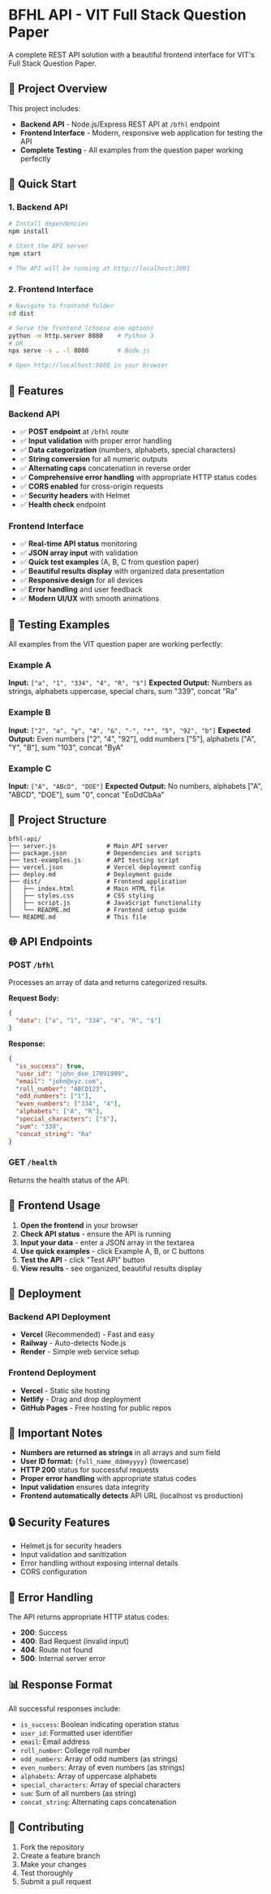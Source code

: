 # BFHL API - VIT Full Stack Question Paper

A complete REST API solution with a beautiful frontend interface for VIT's Full Stack Question Paper.

## 🎯 Project Overview

This project includes:

- **Backend API** - Node.js/Express REST API at `/bfhl` endpoint
- **Frontend Interface** - Modern, responsive web application for testing the API
- **Complete Testing** - All examples from the question paper working perfectly

## 🚀 Quick Start

### 1. Backend API

```bash
# Install dependencies
npm install

# Start the API server
npm start

# The API will be running at http://localhost:3001
```

### 2. Frontend Interface

```bash
# Navigate to frontend folder
cd dist

# Serve the frontend (choose one option)
python -m http.server 8080    # Python 3
# OR
npx serve -s . -l 8080        # Node.js

# Open http://localhost:8080 in your browser
```

## 🌟 Features

### Backend API

- ✅ **POST endpoint** at `/bfhl` route
- ✅ **Input validation** with proper error handling
- ✅ **Data categorization** (numbers, alphabets, special characters)
- ✅ **String conversion** for all numeric outputs
- ✅ **Alternating caps** concatenation in reverse order
- ✅ **Comprehensive error handling** with appropriate HTTP status codes
- ✅ **CORS enabled** for cross-origin requests
- ✅ **Security headers** with Helmet
- ✅ **Health check** endpoint

### Frontend Interface

- ✅ **Real-time API status** monitoring
- ✅ **JSON array input** with validation
- ✅ **Quick test examples** (A, B, C from question paper)
- ✅ **Beautiful results display** with organized data presentation
- ✅ **Responsive design** for all devices
- ✅ **Error handling** and user feedback
- ✅ **Modern UI/UX** with smooth animations

## 🧪 Testing Examples

All examples from the VIT question paper are working perfectly:

### Example A

**Input:** `["a", "1", "334", "4", "R", "$"]`
**Expected Output:** Numbers as strings, alphabets uppercase, special chars, sum "339", concat "Ra"

### Example B

**Input:** `["2", "a", "y", "4", "&", "-", "*", "5", "92", "b"]`
**Expected Output:** Even numbers ["2", "4", "92"], odd numbers ["5"], alphabets ["A", "Y", "B"], sum "103", concat "ByA"

### Example C

**Input:** `["A", "ABcD", "DOE"]`
**Expected Output:** No numbers, alphabets ["A", "ABCD", "DOE"], sum "0", concat "EoDdCbAa"

## 📁 Project Structure

```
bfhl-api/
├── server.js              # Main API server
├── package.json           # Dependencies and scripts
├── test-examples.js       # API testing script
├── vercel.json            # Vercel deployment config
├── deploy.md              # Deployment guide
├── dist/                  # Frontend application
│   ├── index.html         # Main HTML file
│   ├── styles.css         # CSS styling
│   ├── script.js          # JavaScript functionality
│   └── README.md          # Frontend setup guide
└── README.md              # This file
```

## 🌐 API Endpoints

### POST `/bfhl`

Processes an array of data and returns categorized results.

**Request Body:**

```json
{
  "data": ["a", "1", "334", "4", "R", "$"]
}
```

**Response:**

```json
{
  "is_success": true,
  "user_id": "john_doe_17091999",
  "email": "john@xyz.com",
  "roll_number": "ABCD123",
  "odd_numbers": ["1"],
  "even_numbers": ["334", "4"],
  "alphabets": ["A", "R"],
  "special_characters": ["$"],
  "sum": "339",
  "concat_string": "Ra"
}
```

### GET `/health`

Returns the health status of the API.

## 🎨 Frontend Usage

1. **Open the frontend** in your browser
2. **Check API status** - ensure the API is running
3. **Input your data** - enter a JSON array in the textarea
4. **Use quick examples** - click Example A, B, or C buttons
5. **Test the API** - click "Test API" button
6. **View results** - see organized, beautiful results display

## 🚀 Deployment

### Backend API Deployment

- **Vercel** (Recommended) - Fast and easy
- **Railway** - Auto-detects Node.js
- **Render** - Simple web service setup

### Frontend Deployment

- **Vercel** - Static site hosting
- **Netlify** - Drag and drop deployment
- **GitHub Pages** - Free hosting for public repos

## 📝 Important Notes

- **Numbers are returned as strings** in all arrays and sum field
- **User ID format:** `{full_name_ddmmyyyy}` (lowercase)
- **HTTP 200** status for successful requests
- **Proper error handling** with appropriate status codes
- **Input validation** ensures data integrity
- **Frontend automatically detects** API URL (localhost vs production)

## 🔒 Security Features

- Helmet.js for security headers
- Input validation and sanitization
- Error handling without exposing internal details
- CORS configuration

## 🐛 Error Handling

The API returns appropriate HTTP status codes:

- **200**: Success
- **400**: Bad Request (invalid input)
- **404**: Route not found
- **500**: Internal server error

## 📊 Response Format

All successful responses include:

- `is_success`: Boolean indicating operation status
- `user_id`: Formatted user identifier
- `email`: Email address
- `roll_number`: College roll number
- `odd_numbers`: Array of odd numbers (as strings)
- `even_numbers`: Array of even numbers (as strings)
- `alphabets`: Array of uppercase alphabets
- `special_characters`: Array of special characters
- `sum`: Sum of all numbers (as string)
- `concat_string`: Alternating caps concatenation

## 🤝 Contributing

1. Fork the repository
2. Create a feature branch
3. Make your changes
4. Test thoroughly
5. Submit a pull request







